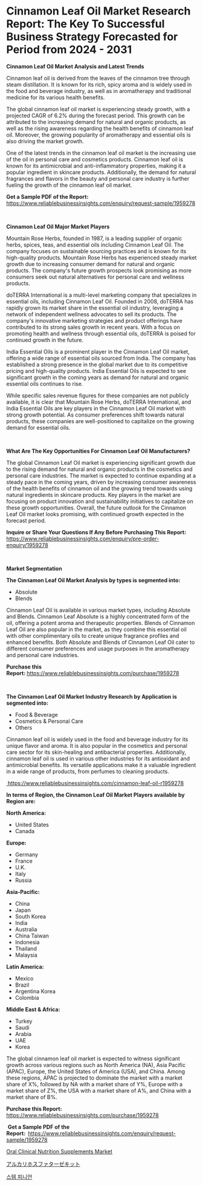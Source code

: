 <p><h1>Cinnamon Leaf Oil Market Research Report: The Key To Successful Business Strategy Forecasted for Period from 2024 - 2031</h1></p><p><strong>Cinnamon Leaf Oil Market Analysis and Latest Trends</strong></p>
<p><p>Cinnamon leaf oil is derived from the leaves of the cinnamon tree through steam distillation. It is known for its rich, spicy aroma and is widely used in the food and beverage industry, as well as in aromatherapy and traditional medicine for its various health benefits.</p><p>The global cinnamon leaf oil market is experiencing steady growth, with a projected CAGR of 6.2% during the forecast period. This growth can be attributed to the increasing demand for natural and organic products, as well as the rising awareness regarding the health benefits of cinnamon leaf oil. Moreover, the growing popularity of aromatherapy and essential oils is also driving the market growth.</p><p>One of the latest trends in the cinnamon leaf oil market is the increasing use of the oil in personal care and cosmetics products. Cinnamon leaf oil is known for its antimicrobial and anti-inflammatory properties, making it a popular ingredient in skincare products. Additionally, the demand for natural fragrances and flavors in the beauty and personal care industry is further fueling the growth of the cinnamon leaf oil market.</p></p>
<p><strong>Get a Sample PDF of the Report:&nbsp;</strong> <a href="https://www.reliablebusinessinsights.com/enquiry/request-sample/1959278">https://www.reliablebusinessinsights.com/enquiry/request-sample/1959278</a></p>
<p>&nbsp;</p>
<p><strong>Cinnamon Leaf Oil Major Market Players</strong></p>
<p><p>Mountain Rose Herbs, founded in 1987, is a leading supplier of organic herbs, spices, teas, and essential oils including Cinnamon Leaf Oil. The company focuses on sustainable sourcing practices and is known for its high-quality products. Mountain Rose Herbs has experienced steady market growth due to increasing consumer demand for natural and organic products. The company's future growth prospects look promising as more consumers seek out natural alternatives for personal care and wellness products.</p><p>doTERRA International is a multi-level marketing company that specializes in essential oils, including Cinnamon Leaf Oil. Founded in 2008, doTERRA has rapidly grown its market share in the essential oil industry, leveraging a network of independent wellness advocates to sell its products. The company's innovative marketing strategies and product offerings have contributed to its strong sales growth in recent years. With a focus on promoting health and wellness through essential oils, doTERRA is poised for continued growth in the future.</p><p>India Essential Oils is a prominent player in the Cinnamon Leaf Oil market, offering a wide range of essential oils sourced from India. The company has established a strong presence in the global market due to its competitive pricing and high-quality products. India Essential Oils is expected to see significant growth in the coming years as demand for natural and organic essential oils continues to rise.</p><p>While specific sales revenue figures for these companies are not publicly available, it is clear that Mountain Rose Herbs, doTERRA International, and India Essential Oils are key players in the Cinnamon Leaf Oil market with strong growth potential. As consumer preferences shift towards natural products, these companies are well-positioned to capitalize on the growing demand for essential oils.</p></p>
<p>&nbsp;</p>
<p><strong>What Are The Key Opportunities For Cinnamon Leaf Oil Manufacturers?</strong></p>
<p><p>The global Cinnamon Leaf Oil market is experiencing significant growth due to the rising demand for natural and organic products in the cosmetics and personal care industries. The market is expected to continue expanding at a steady pace in the coming years, driven by increasing consumer awareness of the health benefits of cinnamon oil and the growing trend towards using natural ingredients in skincare products. Key players in the market are focusing on product innovation and sustainability initiatives to capitalize on these growth opportunities. Overall, the future outlook for the Cinnamon Leaf Oil market looks promising, with continued growth expected in the forecast period.</p></p>
<p><strong>Inquire or Share Your Questions If Any Before Purchasing This Report:</strong> <a href="https://www.reliablebusinessinsights.com/enquiry/pre-order-enquiry/1959278">https://www.reliablebusinessinsights.com/enquiry/pre-order-enquiry/1959278</a></p>
<p>&nbsp;</p>
<p><strong>Market Segmentation</strong></p>
<p><strong>The Cinnamon Leaf Oil Market Analysis by types is segmented into:</strong></p>
<p><ul><li>Absolute</li><li>Blends</li></ul></p>
<p><p>Cinnamon Leaf Oil is available in various market types, including Absolute and Blends. Cinnamon Leaf Absolute is a highly concentrated form of the oil, offering a potent aroma and therapeutic properties. Blends of Cinnamon Leaf Oil are also popular in the market, as they combine this essential oil with other complimentary oils to create unique fragrance profiles and enhanced benefits. Both Absolute and Blends of Cinnamon Leaf Oil cater to different consumer preferences and usage purposes in the aromatherapy and personal care industries.</p></p>
<p><strong>Purchase this Report:&nbsp;</strong><a href="https://www.reliablebusinessinsights.com/purchase/1959278">https://www.reliablebusinessinsights.com/purchase/1959278</a></p>
<p>&nbsp;</p>
<p><strong>The Cinnamon Leaf Oil Market Industry Research by Application is segmented into:</strong></p>
<p><ul><li>Food & Beverage</li><li>Cosmetics & Personal Care</li><li>Others</li></ul></p>
<p><p>Cinnamon leaf oil is widely used in the food and beverage industry for its unique flavor and aroma. It is also popular in the cosmetics and personal care sector for its skin-healing and antibacterial properties. Additionally, cinnamon leaf oil is used in various other industries for its antioxidant and antimicrobial benefits. Its versatile applications make it a valuable ingredient in a wide range of products, from perfumes to cleaning products.</p></p>
<p><a href="https://www.reliablebusinessinsights.com/cinnamon-leaf-oil-r1959278">&nbsp;https://www.reliablebusinessinsights.com/cinnamon-leaf-oil-r1959278</a></p>
<p><strong>In terms of Region, the Cinnamon Leaf Oil Market Players available by Region are:</strong></p>
<p>
    <p> <strong> North America: </strong>
        <ul>
            <li>United States</li>
            <li>Canada</li>
        </ul>
        </p> 
    <p> <strong> Europe: </strong>
        <ul>
            <li>Germany</li>
            <li>France</li>
            <li>U.K.</li>
            <li>Italy</li>
            <li>Russia</li>
        </ul>
        </p> 
    <p> <strong> Asia-Pacific: </strong>
        <ul>
            <li>China</li>
            <li>Japan</li>
            <li>South Korea</li>
            <li>India</li>
            <li>Australia</li>
            <li>China Taiwan</li>
            <li>Indonesia</li>
            <li>Thailand</li>
            <li>Malaysia</li>
        </ul>
        </p> 
    <p> <strong> Latin America: </strong>
        <ul>
            <li>Mexico</li>
            <li>Brazil</li>
            <li>Argentina Korea</li>
            <li>Colombia</li>
        </ul>
        </p> 
    <p> <strong> Middle East & Africa: </strong>
        <ul>
            <li>Turkey</li>
            <li>Saudi</li>
            <li>Arabia</li>
            <li>UAE</li>
            <li>Korea</li>
        </ul>
    </p>
    </p>
<p><p>The global cinnamon leaf oil market is expected to witness significant growth across various regions such as North America (NA), Asia Pacific (APAC), Europe, the United States of America (USA), and China. Among these regions, APAC is projected to dominate the market with a market share of X%, followed by NA with a market share of Y%, Europe with a market share of Z%, the USA with a market share of A%, and China with a market share of B%.</p></p>
<p><strong>Purchase this Report: </strong><a href="https://www.reliablebusinessinsights.com/purchase/1959278">https://www.reliablebusinessinsights.com/purchase/1959278</a></p>
<p>&nbsp;<strong>Get a Sample PDF of the Report:&nbsp;&nbsp;</strong><a href="https://www.reliablebusinessinsights.com/enquiry/request-sample/1959278">https://www.reliablebusinessinsights.com/enquiry/request-sample/1959278</a></p>
<p><strong></strong></p>
<p><p><a href="https://issuu.com/reportprime-2/docs/oral-clinical-nutrition-supplements-market-size-20">Oral Clinical Nutrition Supplements Market</a></p><p><a href="https://github.com/sghwr779811674/Market-Research-Report-List-3/blob/main/49284853244.md">アルカリホスファターゼキット</a></p><p><a href="https://github.com/vdhdwjyp90142/Market-Research-Report-List-3/blob/main/26760877345.md">스템 피니언</a></p></p>